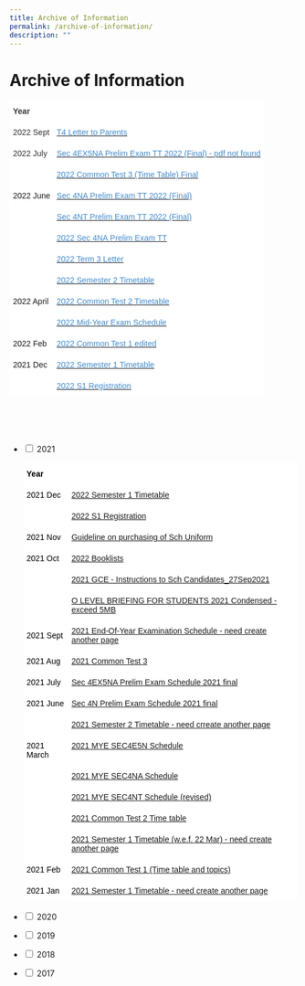 ```yaml
---
title: Archive of Information
permalink: /archive-of-information/
description: ""
---
```

<h1><b>Archive of Information</b></h1>

<table style="border-collapse:collapse;border-spacing:0" class="tg"><thead><tr><th style="background-color:#ffffff;border-color:#ffffff;border-style:solid;border-width:1px;color:#333333;font-family:Arial, sans-serif;font-size:14px;font-weight:bold;overflow:hidden;padding:10px 5px;text-align:left;vertical-align:top;word-break:normal"><span style="font-weight:bold">Year</span></th><th style="background-color:#ffffff;border-color:#ffffff;border-style:solid;border-width:1px;color:#808080;font-family:Arial, sans-serif;font-size:14px;font-weight:normal;overflow:hidden;padding:10px 5px;text-align:left;vertical-align:middle;word-break:normal"></th></tr></thead><tbody><tr><td style="background-color:#ffffff;border-color:#ffffff;border-style:solid;border-width:1px;color:#333333;font-family:Arial, sans-serif;font-size:14px;overflow:hidden;padding:10px 5px;text-align:left;vertical-align:middle;word-break:normal">2022 Sept</td><td style="background-color:#ffffff;border-color:#ffffff;border-style:solid;border-width:1px;color:#428BCA;font-family:Arial, sans-serif;font-size:14px;overflow:hidden;padding:10px 5px;text-align:left;vertical-align:top;word-break:normal"><a href="/files/T4-Letter-to-Parents.pdf" target="_blank" rel="noopener noreferrer"><span style="text-decoration:none;color:#428BCA">T4 Letter to Parents</span></a></td></tr><tr><td style="background-color:#ffffff;border-color:#ffffff;border-style:solid;border-width:1px;color:#333333;font-family:Arial, sans-serif;font-size:14px;overflow:hidden;padding:10px 5px;text-align:left;vertical-align:middle;word-break:normal">2022 July</td><td style="background-color:#ffffff;border-color:#ffffff;border-style:solid;border-width:1px;color:#428BCA;font-family:Arial, sans-serif;font-size:14px;overflow:hidden;padding:10px 5px;text-align:left;vertical-align:top;word-break:normal"><a href="" target="_blank" rel="noopener noreferrer"><span style="text-decoration:none;color:#428BCA">Sec 4EX5NA Prelim Exam TT 2022 (Final) - pdf not found</span></a></td></tr><tr><td style="background-color:#ffffff;border-color:#ffffff;border-style:solid;border-width:1px;color:#428BCA;font-family:Arial, sans-serif;font-size:14px;overflow:hidden;padding:10px 5px;text-align:left;vertical-align:middle;word-break:normal"></td><td style="background-color:#ffffff;border-color:#ffffff;border-style:solid;border-width:1px;color:#428BCA;font-family:Arial, sans-serif;font-size:14px;overflow:hidden;padding:10px 5px;text-align:left;vertical-align:top;word-break:normal"><a href="/files/2022-Common-Test-3-Time-Table-Final.pdf" target="_blank" rel="noopener noreferrer"><span style="text-decoration:none;color:#428BCA">2022 Common Test 3 (Time Table) Final</span></a></td></tr><tr><td style="background-color:#ffffff;border-color:#ffffff;border-style:solid;border-width:1px;font-family:Arial, sans-serif;font-size:14px;overflow:hidden;padding:10px 5px;text-align:left;vertical-align:middle;word-break:normal">2022 June</td><td style="background-color:#ffffff;border-color:#ffffff;border-style:solid;border-width:1px;color:#428BCA;font-family:Arial, sans-serif;font-size:14px;overflow:hidden;padding:10px 5px;text-align:left;vertical-align:top;word-break:normal"><a href="(/files/Sec-4NA-Prelim-Exam-TT-2022-Final.pdf" target="_blank" rel="noopener noreferrer"><span style="text-decoration:none;color:#428BCA">Sec 4NA Prelim Exam TT 2022 (Final)</span></a></td></tr><tr><td style="background-color:#ffffff;border-color:#ffffff;border-style:solid;border-width:1px;font-family:Arial, sans-serif;font-size:14px;overflow:hidden;padding:10px 5px;text-align:left;vertical-align:middle;word-break:normal"></td><td style="background-color:#ffffff;border-color:#ffffff;border-style:solid;border-width:1px;color:#428BCA;font-family:Arial, sans-serif;font-size:14px;overflow:hidden;padding:10px 5px;text-align:left;vertical-align:top;word-break:normal"><a href="/files/Sec-4NT-Prelim-Exam-TT-2022-Final.pdf" target="_blank" rel="noopener noreferrer"><span style="text-decoration:none;color:#428BCA">Sec 4NT Prelim Exam TT 2022 (Final)</span></a></td></tr><tr><td style="background-color:#ffffff;border-color:#ffffff;border-style:solid;border-width:1px;font-family:Arial, sans-serif;font-size:14px;overflow:hidden;padding:10px 5px;text-align:left;vertical-align:middle;word-break:normal"></td><td style="background-color:#ffffff;border-color:#ffffff;border-style:solid;border-width:1px;color:#428BCA;font-family:Arial, sans-serif;font-size:14px;overflow:hidden;padding:10px 5px;text-align:left;vertical-align:top;word-break:normal"><a href="/files/2022-Sec-4NA-Prelim-Exam-TT.pdf" target="_blank" rel="noopener noreferrer"><span style="text-decoration:none;color:#428BCA">2022 Sec 4NA Prelim Exam TT</span></a></td></tr><tr><td style="background-color:#ffffff;border-color:#ffffff;border-style:solid;border-width:1px;font-family:Arial, sans-serif;font-size:14px;overflow:hidden;padding:10px 5px;text-align:left;vertical-align:middle;word-break:normal"></td><td style="background-color:#ffffff;border-color:#ffffff;border-style:solid;border-width:1px;color:#428BCA;font-family:Arial, sans-serif;font-size:14px;overflow:hidden;padding:10px 5px;text-align:left;vertical-align:top;word-break:normal"><a href="/files/2022-Term-3-Letter.pdf" target="_blank" rel="noopener noreferrer"><span style="text-decoration:none;color:#428BCA">2022 Term 3 Letter</span></a></td></tr><tr><td style="background-color:#ffffff;border-color:#ffffff;border-style:solid;border-width:1px;font-family:Arial, sans-serif;font-size:14px;overflow:hidden;padding:10px 5px;text-align:left;vertical-align:middle;word-break:normal"></td><td style="background-color:#ffffff;border-color:#ffffff;border-style:solid;border-width:1px;color:#428BCA;font-family:Arial, sans-serif;font-size:14px;overflow:hidden;padding:10px 5px;text-align:left;vertical-align:top;word-break:normal"><a href="https://staging.dnskg7mp0u9ot.amplifyapp.com/2022-semester-2-timetable/" target="_blank" rel="noopener noreferrer"><span style="text-decoration:none;color:#428BCA">2022 Semester 2 Timetable</span></a></td></tr><tr><td style="background-color:#ffffff;border-color:#ffffff;border-style:solid;border-width:1px;font-family:Arial, sans-serif;font-size:14px;overflow:hidden;padding:10px 5px;text-align:left;vertical-align:middle;word-break:normal">2022 April</td><td style="background-color:#ffffff;border-color:#ffffff;border-style:solid;border-width:1px;color:#428BCA;font-family:Arial, sans-serif;font-size:14px;overflow:hidden;padding:10px 5px;text-align:left;vertical-align:top;word-break:normal"><a href="/files/2022-Common-Test-2-Time-table.pdf" target="_blank" rel="noopener noreferrer"><span style="text-decoration:none;color:#428BCA">2022 Common Test 2 Timetable</span></a></td></tr><tr><td style="background-color:#ffffff;border-color:#ffffff;border-style:solid;border-width:1px;font-family:Arial, sans-serif;font-size:14px;overflow:hidden;padding:10px 5px;text-align:left;vertical-align:middle;word-break:normal"></td><td style="background-color:#ffffff;border-color:#ffffff;border-style:solid;border-width:1px;color:#428BCA;font-family:Arial, sans-serif;font-size:14px;overflow:hidden;padding:10px 5px;text-align:left;vertical-align:top;word-break:normal"><a href="https://staging.dnskg7mp0u9ot.amplifyapp.com/2022-mid-year-exam-schedule/" target="_blank" rel="noopener noreferrer"><span style="text-decoration:none;color:#428BCA">2022 Mid-Year Exam Schedule</span></a></td></tr><tr><td style="background-color:#ffffff;border-color:#ffffff;border-style:solid;border-width:1px;font-family:Arial, sans-serif;font-size:14px;overflow:hidden;padding:10px 5px;text-align:left;vertical-align:middle;word-break:normal">2022 Feb</td><td style="background-color:#ffffff;border-color:#ffffff;border-style:solid;border-width:1px;color:#428BCA;font-family:Arial, sans-serif;font-size:14px;overflow:hidden;padding:10px 5px;text-align:left;vertical-align:top;word-break:normal"><a href="/files/2022-Common-Test-1-edited.pdf" target="_blank" rel="noopener noreferrer"><span style="text-decoration:none;color:#428BCA">2022 Common Test 1 edited</span></a></td></tr><tr><td style="background-color:#ffffff;border-color:#ffffff;border-style:solid;border-width:1px;font-family:Arial, sans-serif;font-size:14px;overflow:hidden;padding:10px 5px;text-align:left;vertical-align:middle;word-break:normal">2021 Dec</td><td style="background-color:#ffffff;border-color:#ffffff;border-style:solid;border-width:1px;color:#428BCA;font-family:Arial, sans-serif;font-size:14px;overflow:hidden;padding:10px 5px;text-align:left;vertical-align:top;word-break:normal"><a href="https://staging.dnskg7mp0u9ot.amplifyapp.com/2022-semester-1-timetable/" target="_blank" rel="noopener noreferrer"><span style="text-decoration:none;color:#428BCA">2022 Semester 1 Timetable</span></a></td></tr><tr><td style="background-color:#ffffff;border-color:#ffffff;border-style:solid;border-width:1px;font-family:Arial, sans-serif;font-size:14px;overflow:hidden;padding:10px 5px;text-align:left;vertical-align:middle;word-break:normal"></td><td style="background-color:#ffffff;border-color:#ffffff;border-style:solid;border-width:1px;color:#428BCA;font-family:Arial, sans-serif;font-size:14px;overflow:hidden;padding:10px 5px;text-align:left;vertical-align:top;word-break:normal"><a href="https://staging.dnskg7mp0u9ot.amplifyapp.com/2022-s1-registration/" target="_blank" rel="noopener noreferrer"><span style="text-decoration:none;color:#428BCA">2022 S1 Registration</span></a></td></tr></tbody></table>
<br>
<br>
<br>
<ul class="jekyllcodex_accordion">
  <li>
    <input type="checkbox" id="accordion1">
    <label for="accordion1">2021</label>
    <div>
			<p><table style="border-collapse:collapse;border-spacing:0" class="tg"><thead><tr><th style="background-color:#FFF;border-color:#ffffff;border-style:solid;border-width:1px;color:#000000;font-family:Arial, sans-serif;font-size:14px;font-weight:bold;overflow:hidden;padding:10px 5px;text-align:left;vertical-align:top;word-break:normal"><span style="font-weight:bold">Year</span></th><th style="background-color:#FFF;border-color:#ffffff;border-style:solid;border-width:1px;color:#000000;font-family:Arial, sans-serif;font-size:14px;font-weight:normal;overflow:hidden;padding:10px 5px;text-align:left;vertical-align:middle;word-break:normal"></th></tr></thead><tbody><tr><td style="background-color:#FFF;border-color:#ffffff;border-style:solid;border-width:1px;color:#000000;font-family:Arial, sans-serif;font-size:14px;overflow:hidden;padding:10px 5px;text-align:left;vertical-align:middle;word-break:normal">2021 Dec</td><td style="background-color:#FFF;border-color:#ffffff;border-style:solid;border-width:1px;color:#000000;font-family:Arial, sans-serif;font-size:14px;overflow:hidden;padding:10px 5px;text-align:left;vertical-align:top;word-break:normal"><a href="https://staging.dnskg7mp0u9ot.amplifyapp.com/2022-semester-1-timetable/" target="_blank" rel="noopener noreferrer"><span style="text-decoration:none;background-color:transparent">2022 Semester 1 Timetable</span></a></td></tr><tr><td style="background-color:#FFF;border-color:#ffffff;border-style:solid;border-width:1px;color:#000000;font-family:Arial, sans-serif;font-size:14px;overflow:hidden;padding:10px 5px;text-align:left;vertical-align:middle;word-break:normal"></td><td style="background-color:#FFF;border-color:#ffffff;border-style:solid;border-width:1px;color:#000000;font-family:Arial, sans-serif;font-size:14px;overflow:hidden;padding:10px 5px;text-align:left;vertical-align:top;word-break:normal"><a href="https://staging.dnskg7mp0u9ot.amplifyapp.com/2022-s1-registration/" target="_blank" rel="noopener noreferrer"><span style="text-decoration:none;background-color:transparent">2022 S1 Registration</span></a></td></tr><tr><td style="background-color:#FFF;border-color:#ffffff;border-style:solid;border-width:1px;color:#000000;font-family:Arial, sans-serif;font-size:14px;overflow:hidden;padding:10px 5px;text-align:left;vertical-align:middle;word-break:normal">2021 Nov</td><td style="background-color:#FFF;border-color:#ffffff;border-style:solid;border-width:1px;color:#000000;font-family:Arial, sans-serif;font-size:14px;overflow:hidden;padding:10px 5px;text-align:left;vertical-align:top;word-break:normal"><a href="/files/Guideline-on-purchasing-of-Sch-Uniform.pdf" target="_blank" rel="noopener noreferrer"><span style="text-decoration:none;background-color:transparent">Guideline on purchasing of Sch Uniform</span></a></td></tr><tr><td style="background-color:#FFF;border-color:#ffffff;border-style:solid;border-width:1px;color:#000000;font-family:Arial, sans-serif;font-size:14px;overflow:hidden;padding:10px 5px;text-align:left;vertical-align:middle;word-break:normal">2021 Oct</td><td style="background-color:#FFF;border-color:#ffffff;border-style:solid;border-width:1px;color:#000000;font-family:Arial, sans-serif;font-size:14px;overflow:hidden;padding:10px 5px;text-align:left;vertical-align:top;word-break:normal"><a href="https://staging.dnskg7mp0u9ot.amplifyapp.com/2022-booklists/" target="_blank" rel="noopener noreferrer"><span style="text-decoration:none;background-color:transparent">2022 Booklists</span></a></td></tr><tr><td style="background-color:#FFF;border-color:#ffffff;border-style:solid;border-width:1px;color:#000000;font-family:Arial, sans-serif;font-size:14px;overflow:hidden;padding:10px 5px;text-align:left;vertical-align:middle;word-break:normal"></td><td style="background-color:#FFF;border-color:#ffffff;border-style:solid;border-width:1px;color:#000000;font-family:Arial, sans-serif;font-size:14px;overflow:hidden;padding:10px 5px;text-align:left;vertical-align:top;word-break:normal"><a href="/files/2021-GCE-Instructions-to-Sch-Candidates_27Sep2021.pdf" target="_blank" rel="noopener noreferrer"><span style="text-decoration:none;background-color:transparent">2021 GCE - Instructions to Sch Candidates_27Sep2021</span></a></td></tr><tr><td style="background-color:#FFF;border-color:#ffffff;border-style:solid;border-width:1px;color:#000000;font-family:Arial, sans-serif;font-size:14px;overflow:hidden;padding:10px 5px;text-align:left;vertical-align:middle;word-break:normal"></td><td style="background-color:#FFF;border-color:#ffffff;border-style:solid;border-width:1px;color:#000000;font-family:Arial, sans-serif;font-size:14px;overflow:hidden;padding:10px 5px;text-align:left;vertical-align:top;word-break:normal"><a href="https://geylangmethodistsec.moe.edu.sg/wp-content/uploads/2021/10/O-LEVEL-BRIEFING-FOR-STUDENTS-2021-Condensed.pdf" target="_blank" rel="noopener noreferrer"><span style="text-decoration:none;background-color:transparent">O LEVEL BRIEFING FOR STUDENTS 2021 Condensed - exceed 5MB</span></a></td></tr><tr><td style="background-color:#FFF;border-color:#ffffff;border-style:solid;border-width:1px;color:#000000;font-family:Arial, sans-serif;font-size:14px;overflow:hidden;padding:10px 5px;text-align:left;vertical-align:middle;word-break:normal">2021 Sept</td><td style="background-color:#FFF;border-color:#ffffff;border-style:solid;border-width:1px;color:#000000;font-family:Arial, sans-serif;font-size:14px;overflow:hidden;padding:10px 5px;text-align:left;vertical-align:top;word-break:normal"><a href="https://geylangmethodistsec.moe.edu.sg/2021-end-of-year-examination-schedule/" target="_blank" rel="noopener noreferrer"><span style="text-decoration:none;background-color:transparent">2021 End-Of-Year Examination Schedule - need create another page</span></a></td></tr><tr><td style="background-color:#FFF;border-color:#ffffff;border-style:solid;border-width:1px;color:#000000;font-family:Arial, sans-serif;font-size:14px;overflow:hidden;padding:10px 5px;text-align:left;vertical-align:middle;word-break:normal">2021 Aug</td><td style="background-color:#FFF;border-color:#ffffff;border-style:solid;border-width:1px;color:#000000;font-family:Arial, sans-serif;font-size:14px;overflow:hidden;padding:10px 5px;text-align:left;vertical-align:top;word-break:normal"><a href="/files/2021-Common-Test-3.pdf" target="_blank" rel="noopener noreferrer"><span style="text-decoration:none;background-color:transparent">2021 Common Test 3</span></a></td></tr><tr><td style="background-color:#FFF;border-color:#ffffff;border-style:solid;border-width:1px;color:#000000;font-family:Arial, sans-serif;font-size:14px;overflow:hidden;padding:10px 5px;text-align:left;vertical-align:middle;word-break:normal">2021 July</td><td style="background-color:#FFF;border-color:#ffffff;border-style:solid;border-width:1px;color:#000000;font-family:Arial, sans-serif;font-size:14px;overflow:hidden;padding:10px 5px;text-align:left;vertical-align:top;word-break:normal"><a href="/files/Sec-4EX5NA-Prelim-Exam-TT-2021-final.pdf" target="_blank" rel="noopener noreferrer"><span style="text-decoration:none;background-color:transparent">Sec 4EX5NA Prelim Exam Schedule 2021 final</span></a></td></tr><tr><td style="background-color:#FFF;border-color:#ffffff;border-style:solid;border-width:1px;color:#000000;font-family:Arial, sans-serif;font-size:14px;overflow:hidden;padding:10px 5px;text-align:left;vertical-align:middle;word-break:normal">2021 June</td><td style="background-color:#FFF;border-color:#ffffff;border-style:solid;border-width:1px;color:#000000;font-family:Arial, sans-serif;font-size:14px;overflow:hidden;padding:10px 5px;text-align:left;vertical-align:top;word-break:normal"><a href="/files/Sec-4N-Prelim-Exam-Schedule-2021-final.pdf" target="_blank" rel="noopener noreferrer"><span style="text-decoration:none;background-color:transparent">Sec 4N Prelim Exam Schedule 2021 final</span></a></td></tr><tr><td style="background-color:#FFF;border-color:#ffffff;border-style:solid;border-width:1px;color:#000000;font-family:Arial, sans-serif;font-size:14px;overflow:hidden;padding:10px 5px;text-align:left;vertical-align:middle;word-break:normal"></td><td style="background-color:#FFF;border-color:#ffffff;border-style:solid;border-width:1px;color:#000000;font-family:Arial, sans-serif;font-size:14px;overflow:hidden;padding:10px 5px;text-align:left;vertical-align:top;word-break:normal"><a href="https://geylangmethodistsec.moe.edu.sg/2021-semester-2-timetable/" target="_blank" rel="noopener noreferrer"><span style="text-decoration:none;background-color:transparent">2021 Semester 2 Timetable - need crreate another page</span></a></td></tr><tr><td style="background-color:#FFF;border-color:#ffffff;border-style:solid;border-width:1px;color:#000000;font-family:Arial, sans-serif;font-size:14px;overflow:hidden;padding:10px 5px;text-align:left;vertical-align:middle;word-break:normal">2021 March</td><td style="background-color:#FFF;border-color:#ffffff;border-style:solid;border-width:1px;color:#000000;font-family:Arial, sans-serif;font-size:14px;overflow:hidden;padding:10px 5px;text-align:left;vertical-align:top;word-break:normal"><a href="/files/2021-MYE-SEC4E5N-Schedule.pdf" target="_blank" rel="noopener noreferrer"><span style="text-decoration:none;background-color:transparent">2021 MYE SEC4E5N Schedule</span></a></td></tr><tr><td style="background-color:#FFF;border-color:#ffffff;border-style:solid;border-width:1px;color:#000000;font-family:Arial, sans-serif;font-size:14px;overflow:hidden;padding:10px 5px;text-align:left;vertical-align:middle;word-break:normal"></td><td style="background-color:#FFF;border-color:#ffffff;border-style:solid;border-width:1px;color:#000000;font-family:Arial, sans-serif;font-size:14px;overflow:hidden;padding:10px 5px;text-align:left;vertical-align:top;word-break:normal"><a href="/files/2021-MYE-SEC4NA-Schedule.pdf" target="_blank" rel="noopener noreferrer"><span style="text-decoration:none;background-color:transparent">2021 MYE SEC4NA Schedule</span></a></td></tr><tr><td style="background-color:#FFF;border-color:#ffffff;border-style:solid;border-width:1px;color:#000000;font-family:Arial, sans-serif;font-size:14px;overflow:hidden;padding:10px 5px;text-align:left;vertical-align:middle;word-break:normal"></td><td style="background-color:#FFF;border-color:#ffffff;border-style:solid;border-width:1px;color:#000000;font-family:Arial, sans-serif;font-size:14px;overflow:hidden;padding:10px 5px;text-align:left;vertical-align:top;word-break:normal"><a href="/files/2021-MYE-SEC4NT-Schedule-revised.pdf" target="_blank" rel="noopener noreferrer"><span style="text-decoration:none;background-color:transparent">2021 MYE SEC4NT Schedule (revised)</span></a></td></tr><tr><td style="background-color:#FFF;border-color:#ffffff;border-style:solid;border-width:1px;color:#000000;font-family:Arial, sans-serif;font-size:14px;overflow:hidden;padding:10px 5px;text-align:left;vertical-align:middle;word-break:normal"></td><td style="background-color:#FFF;border-color:#ffffff;border-style:solid;border-width:1px;color:#000000;font-family:Arial, sans-serif;font-size:14px;overflow:hidden;padding:10px 5px;text-align:left;vertical-align:top;word-break:normal"><a href="/files/2021-Common-Test-2-Time-table.pdf" target="_blank" rel="noopener noreferrer"><span style="text-decoration:none;background-color:transparent">2021 Common Test 2 Time table</span></a></td></tr><tr><td style="background-color:#FFF;border-color:#ffffff;border-style:solid;border-width:1px;color:#000000;font-family:Arial, sans-serif;font-size:14px;overflow:hidden;padding:10px 5px;text-align:left;vertical-align:middle;word-break:normal"></td><td style="background-color:#FFF;border-color:#ffffff;border-style:solid;border-width:1px;color:#000000;font-family:Arial, sans-serif;font-size:14px;overflow:hidden;padding:10px 5px;text-align:left;vertical-align:top;word-break:normal"><a href="https://geylangmethodistsec.moe.edu.sg/2021-semester-1-timetable/" target="_blank" rel="noopener noreferrer"><span style="text-decoration:none;background-color:transparent">2021 Semester 1 Timetable (w.e.f. 22 Mar) - need create another page </span></a></td></tr><tr><td style="background-color:#FFF;border-color:#ffffff;border-style:solid;border-width:1px;color:#000000;font-family:Arial, sans-serif;font-size:14px;overflow:hidden;padding:10px 5px;text-align:left;vertical-align:middle;word-break:normal">2021 Feb</td><td style="background-color:#FFF;border-color:#ffffff;border-style:solid;border-width:1px;color:#000000;font-family:Arial, sans-serif;font-size:14px;overflow:hidden;padding:10px 5px;text-align:left;vertical-align:top;word-break:normal"><a href="/files/2021-Common-Test-1-Time-table-and-topics.pdf" target="_blank" rel="noopener noreferrer"><span style="text-decoration:none;background-color:transparent">2021 Common Test 1 (Time table and topics)</span></a></td></tr><tr><td style="background-color:#FFF;border-color:#ffffff;border-style:solid;border-width:1px;color:#000000;font-family:Arial, sans-serif;font-size:14px;overflow:hidden;padding:10px 5px;text-align:left;vertical-align:middle;word-break:normal">2021 Jan</td><td style="background-color:#FFF;border-color:#ffffff;border-style:solid;border-width:1px;color:#000000;font-family:Arial, sans-serif;font-size:14px;overflow:hidden;padding:10px 5px;text-align:left;vertical-align:top;word-break:normal"><a href="https://geylangmethodistsec.moe.edu.sg/2021-semester-1-timetable/" target="_blank" rel="noopener noreferrer"><span style="text-decoration:none;background-color:transparent">2021 Semester 1 Timetable - need create another page</span></a></td></tr></tbody></table></p>
    </div>
	</li>
  <li>
    <input type="checkbox" id="accordion2">
    <label for="accordion2">2020</label>
    <div>
			<p></p>
    </div>
	</li>
	  <li>
    <input type="checkbox" id="accordion3">
    <label for="accordion3">2019</label>
    <div>
			<p></p>
    </div>
	</li>
	  <li>
    <input type="checkbox" id="accordion4">
    <label for="accordion4">2018</label>
    <div>
			<p></p>
    </div>
	</li>
  <li>
    <input type="checkbox" id="accordion5">
    <label for="accordion5">2017</label>
    <div>
			<p></p>
			</div>
	</li>
</ul>